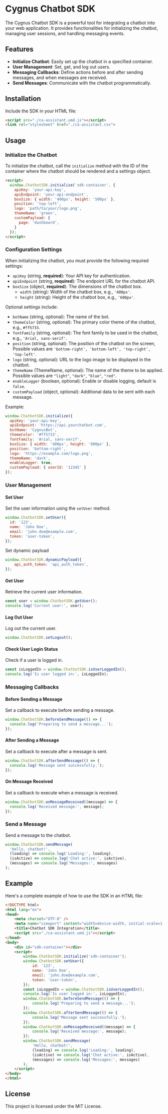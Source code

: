 # Cygnus Chatbot SDK

The Cygnus Chatbot SDK is a powerful tool for integrating a chatbot into your web application. It provides functionalities for initializing the chatbot, managing user sessions, and handling messaging events.

## Features

- **Initialize Chatbot**: Easily set up the chatbot in a specified container.
- **User Management**: Set, get, and log out users.
- **Messaging Callbacks**: Define actions before and after sending messages, and when messages are received.
- **Send Messages**: Communicate with the chatbot programmatically.

## Installation

Include the SDK in your HTML file:

```html
<script src="./ca-assistant.umd.js"></script>
<link rel="stylesheet" href="./ca-assistant.css">
```

## Usage

### Initialize the Chatbot

To initialize the chatbot, call the `initialize` method with the ID of the container where the chatbot should be rendered and a settings object.

```html
<script>
  window.ChatbotSDK.initialize('sdk-container', {
    apiKey: 'your-api-key',
    apiEndpoint: 'your-api-endpoint',
    boxSize: { width: '400px', height: '500px' },
    position: 'top-left',
    logo: 'path/to/your/logo.png',
    themeName: 'green',
    customPayload: {
      page: 'dashboard',
    }
  });
</script>
```

### Configuration Settings

When initializing the chatbot, you must provide the following required settings:

- `apiKey` (string, **required**): Your API key for authentication.
- `apiEndpoint` (string, **required**): The endpoint URL for the chatbot API.
- `boxSize` (object, **required**): The dimensions of the chatbot box.
  - `width` (string): Width of the chatbot box, e.g., `'400px'`.
  - `height` (string): Height of the chatbot box, e.g., `'600px'`.

Optional settings include:

- `botName` (string, optional): The name of the bot.
- `themeColor` (string, optional): The primary color theme of the chatbot, e.g., `#ff5733`.
- `fontFamily` (string, optional): The font family to be used in the chatbot, e.g., `'Arial, sans-serif'`.
- `position` (string, optional): The position of the chatbot on the screen, Possible values are `'bottom-right', 'bottom-left', 'top-right', 'top-left'`.
- `logo` (string, optional): URL to the logo image to be displayed in the chatbot.
- `themeName` (ThemeName, optional): The name of the theme to be applied. Possible values are `"light"`, `"dark"`, `"blue"`, `"red"`.
- `enableLogger` (boolean, optional): Enable or disable logging, default is `false`.
- `customPayload` (object, optional): Additional data to be sent with each message.

Example:

```javascript
window.ChatbotSDK.initialize({
  apiKey: 'your-api-key',
  apiEndpoint: 'https://api.yourchatbot.com',
  botName: 'CygnusBot',
  themeColor: '#ff5733',
  fontFamily: 'Arial, sans-serif',
  boxSize: { width: '400px', height: '600px' },
  position: 'bottom-right',
  logo: 'https://example.com/logo.png',
  themeName: 'dark',
  enableLogger: true,
  customPayload: { userId: '12345' }
});
```

### User Management

#### Set User

Set the user information using the `setUser` method.

```javascript
window.ChatbotSDK.setUser({
  id: '123',
  name: 'John Doe',
  email: 'john.doe@example.com',
  token: 'user-token',
});
```

Set dynamic payload

```javascript
window.ChatbotSDK.dynamicPayload({
    api_auth_token: 'api_auth_token',
});
```

#### Get User

Retrieve the current user information.

```javascript
const user = window.ChatbotSDK.getUser();
console.log('Current user:', user);
```

#### Log Out User

Log out the current user.

```javascript
window.ChatbotSDK.setLogout();
```

#### Check User Login Status

Check if a user is logged in.

```javascript
const isLoggedIn = window.ChatbotSDK.isUserLoggedIn();
console.log('Is user logged in:', isLoggedIn);
```

### Messaging Callbacks

#### Before Sending a Message

Set a callback to execute before sending a message.

```javascript
window.ChatbotSDK.beforeSendMessage(() => {
  console.log('Preparing to send a message...');
});
```

#### After Sending a Message

Set a callback to execute after a message is sent.

```javascript
window.ChatbotSDK.afterSendMessage(() => {
  console.log('Message sent successfully.');
});
```

#### On Message Received

Set a callback to execute when a message is received.

```javascript
window.ChatbotSDK.onMessageReceived((message) => {
  console.log('Received message:', message);
});
```

### Send a Message

Send a message to the chatbot.

```javascript
window.ChatbotSDK.sendMessage(
  'Hello, chatbot!',
  (loading) => console.log('Loading:', loading),
  (isActive) => console.log('Chat active:', isActive),
  (messages) => console.log('Messages:', messages)
);
```

## Example

Here's a complete example of how to use the SDK in an HTML file:

```html
<!DOCTYPE html>
<html lang="en">
<head>
    <meta charset="UTF-8" />
    <meta name="viewport" content="width=device-width, initial-scale=1.0" />
    <title>Chatbot SDK Integration</title>
    <script src="./ca-assistant.umd.js"></script>
</head>
<body>
    <div id="sdk-container"></div>
    <script>
        window.ChatbotSDK.initialize('sdk-container');
        window.ChatbotSDK.setUser({
            id: '123',
            name: 'John Doe',
            email: 'john.doe@example.com',
            token: 'user-token',
        });
        const isLoggedIn = window.ChatbotSDK.isUserLoggedIn();
        console.log('Is user logged in:', isLoggedIn);
        window.ChatbotSDK.beforeSendMessage(() => {
            console.log('Preparing to send a message...');
        });
        window.ChatbotSDK.afterSendMessage(() => {
            console.log('Message sent successfully.');
        });
        window.ChatbotSDK.onMessageReceived((message) => {
            console.log('Received message:', message);
        });
        window.ChatbotSDK.sendMessage(
            'Hello, chatbot!',
            (loading) => console.log('Loading:', loading),
            (isActive) => console.log('Chat active:', isActive),
            (messages) => console.log('Messages:', messages)
        );
    </script>
</body>
</html>
```

## License

This project is licensed under the MIT License.


